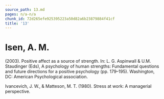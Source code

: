 ```yaml
---
source_path: 13.md
pages: n/a-n/a
chunk_id: 72d265efe925395223a50d82a6b23879884f41cf
title: '13'
---
```

# Isen, A. M.

(2003). Positive affect as a source of strength. In: L. G. Aspinwall & U.M. Staudinger (Eds), A psychology of human strengths: Fundamental questions and future directions for a positive psychology (pp. 179–195). Washington, DC: American Psychological association.

Ivancevich, J. W., & Matteson, M. T. (1980). Stress at work: A managerial perspective.
